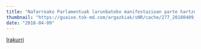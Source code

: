 ```yaml
---
title: "Nafarroako Parlamentuak larunbateko manifestazioan parte hartzera deitu du"
thumbnail: "https://guaixe.tok-md.com/argazkiak/sNR/cache/277_20180409_Nafarroako_Parlamentuko_bozeramaileen_batzordea_UTZITAKOA_content.jpg"
date: "2018-04-09"
---
```

[Irakurri](https://guaixe.eus/altsasu/1523271698018-nafarroako-parlamentuak-larunbateko-manifestazioan-parte-hartzera-deitu-du)
